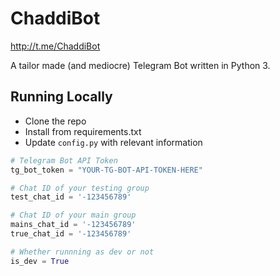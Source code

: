 # ChaddiBot
http://t.me/ChaddiBot

A tailor made (and mediocre) Telegram Bot written in Python 3.

## Running Locally

* Clone the repo
* Install from requirements.txt
* Update `config.py` with relevant information
 
```python
# Telegram Bot API Token
tg_bot_token = "YOUR-TG-BOT-API-TOKEN-HERE"

# Chat ID of your testing group
test_chat_id = '-123456789'

# Chat ID of your main group
mains_chat_id = '-123456789'
true_chat_id = '-123456789'

# Whether runnning as dev or not
is_dev = True
```
